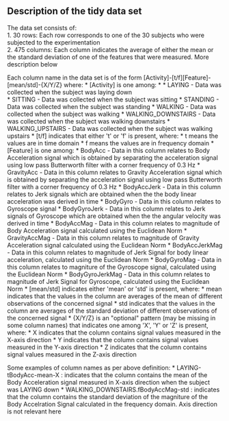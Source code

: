 ## Description of the tidy data set

The data set consists of:  
    1. 30 rows: Each row corresponds to one of the 30 subjects who were subjected to the experimentation  
    2. 475 columns: Each column indicates the average of either the mean or the standard deviation of one of the features that were measured. More description below

Each column name in the data set is of the form [Activity]-[t/f][Feature]-[mean/std]-{X/Y/Z} where:
	* [Activity] is one among:
	* 	* LAYING - Data was collected when the subject was laying down  
		* SITTING - Data was collected when the subject was sitting
		* STANDING - Data was collected when the subject was standing
		* WALKING - Data was collected when the subject was walking
		* WALKING_DOWNSTAIRS - Data was collected when the subject was walking downstairs
		* WALKING_UPSTAIRS - Data was collected when the subject was walking upstairs
	* [t/f] indicates that either 't' or 'f' is present, where:
		* t means the values are in time domain
		* f means the values are in frequency domain
	* [Feature] is one among:
		* BodyAcc - Data in this column relates to Body Acceleration signal which is obtained by separating the acceleration signal using low pass Butterworth filter with a corner frequency of 0.3 Hz
		* GravityAcc - Data in this column relates to Gravity Acceleration signal which is obtained by separating the acceleration signal using low pass Butterworth filter with a corner frequency of 0.3 Hz
		* BodyAccJerk - Data in this column relates to Jerk signals which are obtained when the the body linear acceleration was derived in time
		* BodyGyro - Data in this column relates to Gyroscope signal
		* BodyGyroJerk - Data in this column relates to Jerk signals of Gyroscope which are obtained when the the angular velocity was derived in time
		* BodyAccMag - Data in this column relates to magnitude of Body Acceleration signal calculated using the Euclidean Norm
		* GravityAccMag - Data in this column relates to magnitude of Gravity Acceleration signal calculated using the Euclidean Norm
		* BodyAccJerkMag - Data in this column relates to magnitude of Jerk Signal for body linear acceleration, calculated using the Euclidean Norm
		* BodyGyroMag - Data in this column relates to magniture of the Gyroscope signal, calculated using the Euclidean Norm
		* BodyGyroJerkMag - Data in this column relates to magnitude of Jerk Signal for Gyroscope, calculated using the Euclidean Norm
	* [mean/std] indicates either 'mean' or 'std' is present, where:
		* mean indicates that the values in the column are averages of the mean of different observations of the concerned signal
		* std indicates that the values in the column are averages of the standard deviation of different observations of the concerned signal
	* {X/Y/Z} is an "optional" pattern (may be missing in some column names) that indicates one among 'X', 'Y' or 'Z' is present, where:
		* X indicates that the column contains signal values measured in the X-axis direction
		* Y indicates that the column contains signal values measured in the Y-axis direction
		* Z indicates that the column contains signal values measured in the Z-axis direction

Some examples of column names as per above definition:
		* LAYING-tBodyAcc-mean-X : indicates that the column contains the mean of the Body Acceleration signal measured in X-axis direction when the subject was LAYING down
		* WALKING_DOWNSTAIRS.fBodyAccMag-std : indicates that the column contains the standard deviation of the magniture of the Body Accelration Signal calculated in the frequency domain. Axis direction is not relevant here


	
